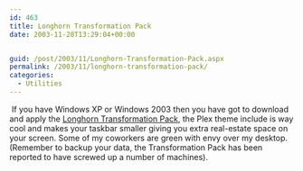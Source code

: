 ```yaml
---
id: 463
title: Longhorn Transformation Pack
date: 2003-11-28T13:29:04+00:00


guid: /post/2003/11/Longhorn-Transformation-Pack.aspx
permalink: /2003/11/longhorn-transformation-pack/
categories:
  - Utilities
---
```

<body xmlns="http://www.w3.org/1999/xhtml">
    <div class="Section1">
        <p>
            &#160;If you have Windows XP or Windows 2003 then you have got to download and apply
            the <a href="http://windowsx.techconnect.ws/enhance/myvs/lhtrans.html">Longhorn Transformation
            Pack</a>, the Plex theme include is way cool and makes your taskbar smaller giving
            you extra real-estate space on your screen. Some of my coworkers are green with envy
            over my desktop. (Remember to backup your data, the Transformation Pack has been reported
            to have screwed up a number of machines).
        </p>
    </div>
</body>